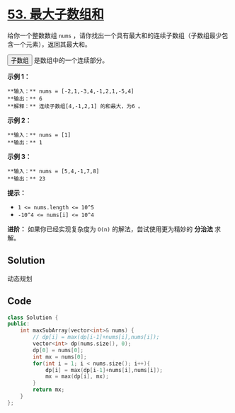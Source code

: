 # [53. 最大子数组和](https://leetcode.cn/problems/maximum-subarray/description/?envType=study-plan-v2&envId=top-100-liked)

给你一个整数数组 `nums` ，请你找出一个具有最大和的连续子数组（子数组最少包含一个元素），返回其最大和。

**<button type="button" aria-haspopup="dialog" aria-expanded="false" aria-controls="radix-:r1a:" data-state="closed" class="">子数组 </button>** 是数组中的一个连续部分。

**示例 1：** 

```
**输入：** nums = [-2,1,-3,4,-1,2,1,-5,4]
**输出：** 6
**解释：** 连续子数组[4,-1,2,1] 的和最大，为6 。
```

**示例 2：** 

```
**输入：** nums = [1]
**输出：** 1
```

**示例 3：** 

```
**输入：** nums = [5,4,-1,7,8]
**输出：** 23
```

**提示：** 

- `1 <= nums.length <= 10^5`
- `-10^4 <= nums[i] <= 10^4`

**进阶：** 如果你已经实现复杂度为 `O(n)` 的解法，尝试使用更为精妙的 **分治法**  求解。

## Solution

动态规划

## Code

```c++
class Solution {
public:
    int maxSubArray(vector<int>& nums) {
        // dp[i] = max(dp[i-1]+nums[i],nums[i]);
        vector<int> dp(nums.size(), 0);
        dp[0] = nums[0];
        int mx = nums[0];
        for(int i = 1; i < nums.size(); i++){
            dp[i] = max(dp[i-1]+nums[i],nums[i]);
            mx = max(dp[i], mx);
        }
        return mx;
    }
};
```

